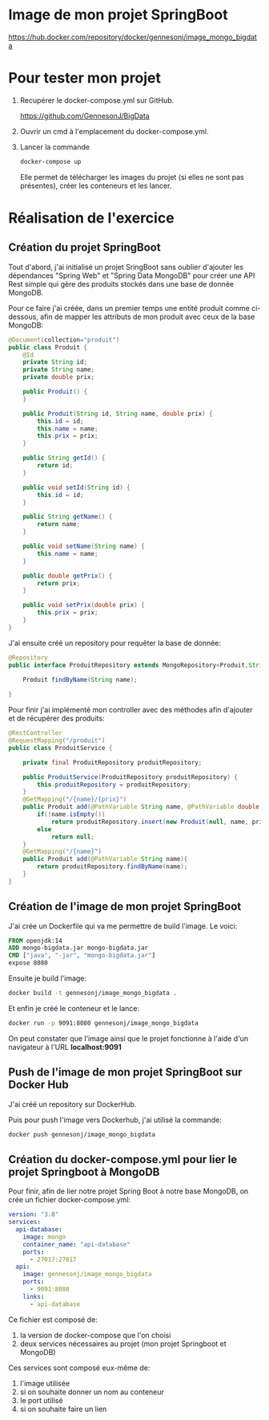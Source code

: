 # Image de mon projet SpringBoot

https://hub.docker.com/repository/docker/gennesonj/image_mongo_bigdata


# Pour tester mon projet

1. Recupérer le docker-compose.yml sur GitHub.

      https://github.com/GennesonJ/BigData

2. Ouvrir un cmd à l'emplacement du docker-compose.yml.

3. Lancer la commande
      ```bash
      docker-compose up
      ```
      Elle permet de télécharger les images du projet (si elles ne sont pas présentes), créer les conteneurs et les lancer.


# Réalisation de l'exercice

## Création du projet SpringBoot

Tout d'abord, j'ai initialisé un projet SringBoot sans oublier d'ajouter les dépendances "Spring Web" et "Spring Data MongoDB" pour créer une API Rest simple qui gère des produits stockés dans une base de donnée MongoDB.

Pour ce faire j'ai créée, dans un premier temps une entité produit comme ci-dessous, afin de mapper les attributs de mon produit avec ceux de la base MongoDB:

```java
@Document(collection="produit")
public class Produit {
    @Id
    private String id;
    private String name;
    private double prix;

    public Produit() {
    }

    public Produit(String id, String name, double prix) {
        this.id = id;
        this.name = name;
        this.prix = prix;
    }

    public String getId() {
        return id;
    }

    public void setId(String id) {
        this.id = id;
    }

    public String getName() {
        return name;
    }

    public void setName(String name) {
        this.name = name;
    }

    public double getPrix() {
        return prix;
    }

    public void setPrix(double prix) {
        this.prix = prix;
    }
}
```

J'ai ensuite créé un repository pour requêter la base de donnée: 

```java
@Repository
public interface ProduitRepository extends MongoRepository<Produit,String> {

    Produit findByName(String name);
    
}
```

Pour finir j'ai implémenté mon controller avec des méthodes afin d'ajouter et de récupérer des produits:

```java
@RestController
@RequestMapping("/produit")
public class ProduitService {

    private final ProduitRepository produitRepository;

    public ProduitService(ProduitRepository produitRepository) {
        this.produitRepository = produitRepository;
    }
    @GetMapping("/{name}/{prix}")
    public Produit add(@PathVariable String name, @PathVariable double prix){
        if(!name.isEmpty())
            return produitRepository.insert(new Produit(null, name, prix));
        else
            return null;
    }
    @GetMapping("/{name}")
    public Produit add(@PathVariable String name){
        return produitRepository.findByName(name);
    }
}

```

## Création de l'image de mon projet SpringBoot

J'ai crée un Dockerfile qui va me permettre de build l'image. Le voici:

```dockerfile
FROM openjdk:14
ADD mongo-bigdata.jar mongo-bigdata.jar
CMD ["java", "-jar", "mongo-bigdata.jar"]
expose 8080
```
 
Ensuite je build l'image:

```bash
docker build -t gennesonj/image_mongo_bigdata .
```

Et enfin je créé le conteneur et le lance:

```bash
docker run -p 9091:8080 gennesonj/image_mongo_bigdata
```

On peut constater que l'image ainsi que le projet fonctionne à l'aide d'un navigateur à l'URL **localhost:9091**

## Push de l'image de mon projet SpringBoot sur Docker Hub

J'ai créé un repository sur DockerHub.

Puis pour push l'image vers Dockerhub, j'ai utilisé la commande:

```bash
docker push gennesonj/image_mongo_bigdata
```

## Création du docker-compose.yml pour lier le projet Springboot à MongoDB

Pour finir, afin de lier notre projet Spring Boot à notre base MongoDB, on crée un fichier docker-compose.yml:

```yml
version: "3.8"
services:
  api-database:
    image: mongo
    container_name: "api-database"
    ports:
      - 27017:27017
  api:
    image: gennesonj/image_mongo_bigdata
    ports:
      - 9091:8080
    links:
      - api-database
```

Ce fichier est composé de:
1. la version de docker-compose que l'on choisi
2. deux services nécessaires au projet (mon projet Springboot et MongoDB)

Ces services sont composé eux-même de:
1. l'image utilisée
2. si on souhaite donner un nom au conteneur
3. le port utilisé
4. si on souhaite faire un lien
